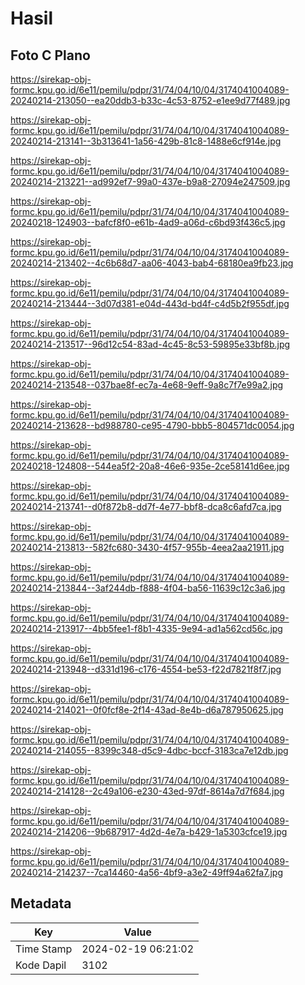 # Hasil

## Foto C Plano

https://sirekap-obj-formc.kpu.go.id/6e11/pemilu/pdpr/31/74/04/10/04/3174041004089-20240214-213050--ea20ddb3-b33c-4c53-8752-e1ee9d77f489.jpg

https://sirekap-obj-formc.kpu.go.id/6e11/pemilu/pdpr/31/74/04/10/04/3174041004089-20240214-213141--3b313641-1a56-429b-81c8-1488e6cf914e.jpg

https://sirekap-obj-formc.kpu.go.id/6e11/pemilu/pdpr/31/74/04/10/04/3174041004089-20240214-213221--ad992ef7-99a0-437e-b9a8-27094e247509.jpg

https://sirekap-obj-formc.kpu.go.id/6e11/pemilu/pdpr/31/74/04/10/04/3174041004089-20240218-124903--bafcf8f0-e61b-4ad9-a06d-c6bd93f436c5.jpg

https://sirekap-obj-formc.kpu.go.id/6e11/pemilu/pdpr/31/74/04/10/04/3174041004089-20240214-213402--4c6b68d7-aa06-4043-bab4-68180ea9fb23.jpg

https://sirekap-obj-formc.kpu.go.id/6e11/pemilu/pdpr/31/74/04/10/04/3174041004089-20240214-213444--3d07d381-e04d-443d-bd4f-c4d5b2f955df.jpg

https://sirekap-obj-formc.kpu.go.id/6e11/pemilu/pdpr/31/74/04/10/04/3174041004089-20240214-213517--96d12c54-83ad-4c45-8c53-59895e33bf8b.jpg

https://sirekap-obj-formc.kpu.go.id/6e11/pemilu/pdpr/31/74/04/10/04/3174041004089-20240214-213548--037bae8f-ec7a-4e68-9eff-9a8c7f7e99a2.jpg

https://sirekap-obj-formc.kpu.go.id/6e11/pemilu/pdpr/31/74/04/10/04/3174041004089-20240214-213628--bd988780-ce95-4790-bbb5-804571dc0054.jpg

https://sirekap-obj-formc.kpu.go.id/6e11/pemilu/pdpr/31/74/04/10/04/3174041004089-20240218-124808--544ea5f2-20a8-46e6-935e-2ce58141d6ee.jpg

https://sirekap-obj-formc.kpu.go.id/6e11/pemilu/pdpr/31/74/04/10/04/3174041004089-20240214-213741--d0f872b8-dd7f-4e77-bbf8-dca8c6afd7ca.jpg

https://sirekap-obj-formc.kpu.go.id/6e11/pemilu/pdpr/31/74/04/10/04/3174041004089-20240214-213813--582fc680-3430-4f57-955b-4eea2aa21911.jpg

https://sirekap-obj-formc.kpu.go.id/6e11/pemilu/pdpr/31/74/04/10/04/3174041004089-20240214-213844--3af244db-f888-4f04-ba56-11639c12c3a6.jpg

https://sirekap-obj-formc.kpu.go.id/6e11/pemilu/pdpr/31/74/04/10/04/3174041004089-20240214-213917--4bb5fee1-f8b1-4335-9e94-ad1a562cd56c.jpg

https://sirekap-obj-formc.kpu.go.id/6e11/pemilu/pdpr/31/74/04/10/04/3174041004089-20240214-213948--d331d196-c176-4554-be53-f22d7821f8f7.jpg

https://sirekap-obj-formc.kpu.go.id/6e11/pemilu/pdpr/31/74/04/10/04/3174041004089-20240214-214021--0f0fcf8e-2f14-43ad-8e4b-d6a787950625.jpg

https://sirekap-obj-formc.kpu.go.id/6e11/pemilu/pdpr/31/74/04/10/04/3174041004089-20240214-214055--8399c348-d5c9-4dbc-bccf-3183ca7e12db.jpg

https://sirekap-obj-formc.kpu.go.id/6e11/pemilu/pdpr/31/74/04/10/04/3174041004089-20240214-214128--2c49a106-e230-43ed-97df-8614a7d7f684.jpg

https://sirekap-obj-formc.kpu.go.id/6e11/pemilu/pdpr/31/74/04/10/04/3174041004089-20240214-214206--9b687917-4d2d-4e7a-b429-1a5303cfce19.jpg

https://sirekap-obj-formc.kpu.go.id/6e11/pemilu/pdpr/31/74/04/10/04/3174041004089-20240214-214237--7ca14460-4a56-4bf9-a3e2-49ff94a62fa7.jpg


## Metadata

| Key        | Value               |
| ---------- | ------------------- |
| Time Stamp | 2024-02-19 06:21:02 |
| Kode Dapil | 3102                |



